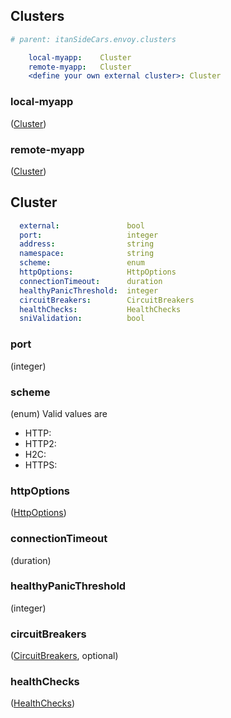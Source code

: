 ## Clusters

```yaml
# parent: itanSideCars.envoy.clusters

    local-myapp:    Cluster
    remote-myapp:   Cluster
    <define your own external cluster>: Cluster
```

### local-myapp
([Cluster](https://github.com/Broadcom/cloud-tools-titans/blob/develop/docs/cluster.md#cluster))

### remote-myapp
([Cluster](https://github.com/Broadcom/cloud-tools-titans/blob/develop/docs/cluster.md#cluster))

## Cluster

```yaml
  external:               bool
  port:                   integer
  address:                string
  namespace:              string
  scheme:                 enum
  httpOptions:            HttpOptions
  connectionTimeout:      duration
  healthyPanicThreshold:  integer
  circuitBreakers:        CircuitBreakers
  healthChecks:           HealthChecks
  sniValidation:          bool
```

### port
(integer)

### scheme
(enum) Valid values are

- HTTP: 
- HTTP2: 
- H2C:
- HTTPS:

### httpOptions
([HttpOptions](https://github.com/Broadcom/cloud-tools-titans/blob/develop/docs/routings.md#httpOptions))

### connectionTimeout
(duration)

### healthyPanicThreshold
(integer)

### circuitBreakers
([CircuitBreakers](https://github.com/Broadcom/cloud-tools-titans/blob/develop/docs/routings.md#circuitBreakers), optional)

### healthChecks
([HealthChecks](https://github.com/Broadcom/cloud-tools-titans/blob/develop/docs/routings.md#healthchecks))